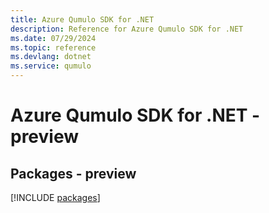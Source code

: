 ```yaml
---
title: Azure Qumulo SDK for .NET
description: Reference for Azure Qumulo SDK for .NET
ms.date: 07/29/2024
ms.topic: reference
ms.devlang: dotnet
ms.service: qumulo
---
```

# Azure Qumulo SDK for .NET - preview
## Packages - preview
[!INCLUDE [packages](qumulo-index.md)]